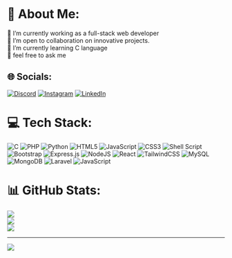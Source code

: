 # 💫 About Me:
🔭 I’m currently working as a full-stack web developer<br>🤝 I’m open to collaboration on innovative projects.<br>🌱 I’m currently learning C language<br>💬 feel free to ask me


## 🌐 Socials:
[![Discord](https://img.shields.io/badge/Discord-%237289DA.svg?logo=discord&logoColor=white)](https://discord.gg/Lawkmu) [![Instagram](https://img.shields.io/badge/Instagram-%23E4405F.svg?logo=Instagram&logoColor=white)](https://instagram.com/moad_ait_el_aouad) [![LinkedIn](https://img.shields.io/badge/LinkedIn-%230077B5.svg?logo=linkedin&logoColor=white)](https://linkedin.com/in/mouadaitelaouad) 

# 💻 Tech Stack:
![C](https://img.shields.io/badge/c-%2300599C.svg?style=for-the-badge&logo=c&logoColor=white) ![PHP](https://img.shields.io/badge/php-%23777BB4.svg?style=for-the-badge&logo=php&logoColor=white) ![Python](https://img.shields.io/badge/python-3670A0?style=for-the-badge&logo=python&logoColor=ffdd54) ![HTML5](https://img.shields.io/badge/html5-%23E34F26.svg?style=for-the-badge&logo=html5&logoColor=white) ![JavaScript](https://img.shields.io/badge/javascript-%23323330.svg?style=for-the-badge&logo=javascript&logoColor=%23F7DF1E) ![CSS3](https://img.shields.io/badge/css3-%231572B6.svg?style=for-the-badge&logo=css3&logoColor=white) ![Shell Script](https://img.shields.io/badge/shell_script-%23121011.svg?style=for-the-badge&logo=gnu-bash&logoColor=white) ![Bootstrap](https://img.shields.io/badge/bootstrap-%238511FA.svg?style=for-the-badge&logo=bootstrap&logoColor=white) ![Express.js](https://img.shields.io/badge/express.js-%23404d59.svg?style=for-the-badge&logo=express&logoColor=%2361DAFB) ![NodeJS](https://img.shields.io/badge/node.js-6DA55F?style=for-the-badge&logo=node.js&logoColor=white) ![React](https://img.shields.io/badge/react-%2320232a.svg?style=for-the-badge&logo=react&logoColor=%2361DAFB) ![TailwindCSS](https://img.shields.io/badge/tailwindcss-%2338B2AC.svg?style=for-the-badge&logo=tailwind-css&logoColor=white) ![MySQL](https://img.shields.io/badge/mysql-4479A1.svg?style=for-the-badge&logo=mysql&logoColor=white) ![MongoDB](https://img.shields.io/badge/MongoDB-%234ea94b.svg?style=for-the-badge&logo=mongodb&logoColor=white) ![Laravel](https://img.shields.io/badge/laravel-%23FF2D20.svg?style=for-the-badge&logo=laravel&logoColor=white) ![JavaScript](https://img.shields.io/badge/javascript-%23323330.svg?style=for-the-badge&logo=javascript&logoColor=%23F7DF1E)
# 📊 GitHub Stats:
![](https://github-readme-stats.vercel.app/api?username=lawkmu&theme=dark&hide_border=true&include_all_commits=true&count_private=true)<br/>
![](https://github-readme-streak-stats.herokuapp.com/?user=lawkmu&theme=dark&hide_border=true)<br/>
![](https://github-readme-stats.vercel.app/api/top-langs/?username=lawkmu&theme=dark&hide_border=true&include_all_commits=true&count_private=true&layout=compact)

---
[![](https://visitcount.itsvg.in/api?id=lawkmu&icon=6&color=1)](https://visitcount.itsvg.in)

<!-- Proudly created with GPRM ( https://gprm.itsvg.in ) -->

